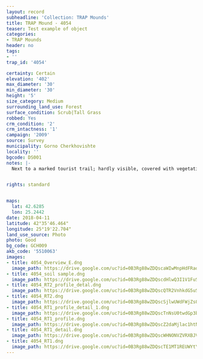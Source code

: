 ```yaml
---
layout: record
subheadline: 'Collection: TRAP Mounds'
title: TRAP Mound - 4054
teaser: Test example of object
categories:
- TRAP Mounds
header: no
tags:
- ''
trap_id: '4054'

certainty: Certain
elevation: '402'
max_diameter: '30'
min_diameter: '30'
height: '5'
size_category: Medium
surrounding_land_use: Forest
surface_condition: Scrub|Tall Grass
robbed: Yes
crm_condition: '2'
crm_intactness: '1'
campaign: '2009'
source: Survey
municipality: Gorno Cherkhovishte
locality: ''
bgcode: DS001
notes: |-
  Next to a marked tourist trail; hardly visible, covered with vegetation, robbers' trench going to the bedrock.


rights: standard


maps:
  lat: 42.6285
  lon: 25.2442
date: 2018-04-11
latitude: 42°35'46.464"
longitude: 25°19'22.704"
land_use_source: Photo
photo: Good
bg_code: GCH009
akb_code: '5510063'
images:
- title: 4054_Overview_E.dng
  image_path: https://drive.google.com/uc?id=0B3Rg88wZDQscaWIwMnpHdFRad2s
- title: 4054_soil sample.dng
  image_path: https://drive.google.com/uc?id=0B3Rg88wZDQscdHlwQ3I1V1FuSTg
- title: 4054_RT2_profile_detal.dng
  image_path: https://drive.google.com/uc?id=0B3Rg88wZDQscQTR2VnhkdG5uSGM
- title: 4054_RT2.dng
  image_path: https://drive.google.com/uc?id=0B3Rg88wZDQscSjlwUWdFWjZsOTg
- title: 4054_RT1_profile_detail_1.dng
  image_path: https://drive.google.com/uc?id=0B3Rg88wZDQscTnNsU0twdGp3b2M
- title: 4054_RT1_profile.dng
  image_path: https://drive.google.com/uc?id=0B3Rg88wZDQscZ2daMjlac1htNEE
- title: 4054_RT1_detail.dng
  image_path: https://drive.google.com/uc?id=0B3Rg88wZDQscWHNONVZVRXBJV28
- title: 4054_RT1.dng
  image_path: https://drive.google.com/uc?id=0B3Rg88wZDQscTE1MT1REUWYtYjQ
---
```

